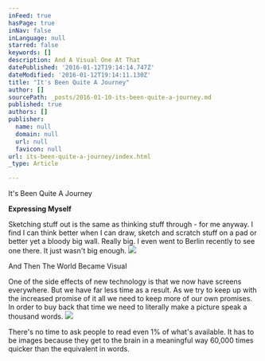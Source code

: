```yaml
---
inFeed: true
hasPage: true
inNav: false
inLanguage: null
starred: false
keywords: []
description: And A Visual One At That
datePublished: '2016-01-12T19:14:14.747Z'
dateModified: '2016-01-12T19:14:11.130Z'
title: "It's Been Quite A Journey"
author: []
sourcePath: _posts/2016-01-10-its-been-quite-a-journey.md
published: true
authors: []
publisher:
  name: null
  domain: null
  url: null
  favicon: null
url: its-been-quite-a-journey/index.html
_type: Article

---
```

It's Been Quite A Journey

**Expressing Myself**

Sketching stuff out is the same as thinking stuff through - for me anyway. I find I can think better when I can draw, sketch and scratch stuff on a pad or better yet a bloody big wall. Really big. I even went to Berlin recently to see one there. It just wasn't big enough.
![](https://s3-us-west-2.amazonaws.com/the-grid-img/p/f661e6e15bc22d6057fcd1bc5f360420f56e6290.jpg)

And Then The World Became Visual

One of the side effects of new technology is that we now have screens everywhere. But we have far less time as a result. As we try to keep up with the increased promise of it all we need to keep more of our own promises. In order to buy back that time we need to literally make a picture speak a thousand words.
![](https://s3-us-west-2.amazonaws.com/the-grid-img/p/88fc81322c8d6208145afff9f7fbe09f0fdd9861.jpg)

There's no time to ask people to read even 1% of what's available. It has to be images because they get to the brain in a meaningful way 60,000 times quicker than the equivalent in words.